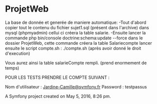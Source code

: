 ProjetWeb
=========

La base de donnée et generée de maniere automatique:
-Tout d'abord copier tout le contenu du fichier sujet1.sql (présent dans l'archive) dans mysql (phpmyadmin) cellui ci créera la table salarie.
-Ensuite lancer la commande
php bin/console doctrine:schema:update --force
dans le dossier ProjetWeb, cette commande créera la table Salariecompte
lancer ensuite le script compte.sh :
./compte.sh (après avoir donné le droit d'execution)

Vous aurez ainsi la table salarieCompte rempli. (prend enormement de temps)

POUR LES TESTS PRENDRE LE COMPTE SUIVANT :

Nom d'utilisateur : Jardine-Camille@symfony.fr
Password : testpassus



A Symfony project created on May 5, 2016, 8:26 pm.

